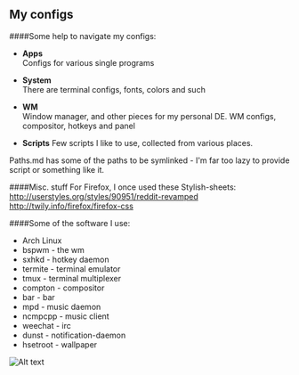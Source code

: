 My configs
----------  

####Some help to navigate my configs:
* **Apps**  
Configs for various single programs

* **System**   
There are terminal configs, fonts, colors and such

* **WM**  
Window manager, and other pieces for my personal DE. WM configs, compositor, hotkeys and panel

* **Scripts** 
Few scripts I like to use, collected from various places.

Paths.md has some of the paths to be symlinked - I'm far too lazy to provide script or something like it. 

####Misc. stuff
For Firefox, I once used these Stylish-sheets:
http://userstyles.org/styles/90951/reddit-revamped
http://twily.info/firefox/firefox-css

####Some of the software I use:
 * Arch Linux
 * bspwm		-		the wm
 * sxhkd		-		hotkey daemon
 * termite	- 	terminal emulator
 * tmux			- 	terminal multiplexer
 * compton 	- 	compositor
 * bar 			- 	bar
 * mpd 			- 	music daemon
 * ncmpcpp 	- 	music client
 * weechat 	-		irc
 * dunst 		- 	notification-daemon
 * hsetroot - 	wallpaper



![Alt text](https://raw.github.com/lumolk/config/master/screenshot.png "bspwm")
